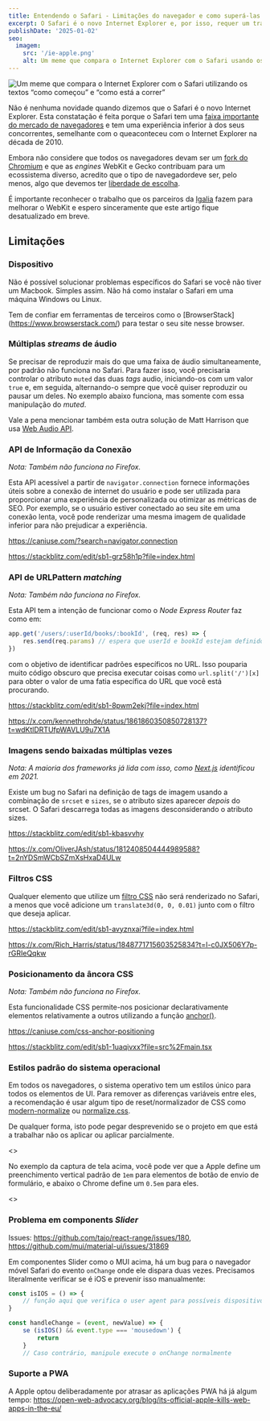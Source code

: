 ```yaml
---
title: Entendendo o Safari - Limitações do navegador e como superá-las
excerpt: O Safari é o novo Internet Explorer e, por isso, requer um tratamento especial no desenvolvimento web.
publishDate: '2025-01-02'
seo:
  imagem:
    src: '/ie-apple.png'
    alt: Um meme que compara o Internet Explorer com o Safari usando os textos 'como começou' versus 'como está a correr'.
---
```


![Um meme que compara o Internet Explorer com o Safari utilizando os textos “como começou” e “como está a correr”](/ie-apple.png)

Não é nenhuma novidade quando dizemos que o Safari é o novo Internet Explorer. Esta constatação é feita porque o Safari tem uma [faixa importante do mercado de navegadores](https://gs.statcounter.com/browser-market-share) e tem uma experiência inferior à dos seus concorrentes, semelhante com o queaconteceu com o Internet Explorer na década de 2010.

Embora não considere que todos os navegadores devam ser um [fork do Chromium](https://support.microsoft.com/topic/microsoft-edge-chromium-1ce9507c-f09d-4de6-a706-eb52f46be90c) e que as _engines_ WebKit e Gecko contribuam para um ecossistema diverso, acredito que o tipo de navegadordeve ser, pelo menos, algo que devemos ter [liberdade de escolha](https://www-theverge-com.translate.goog/2024/1/25/24050478/apple-ios-17-4-browser-engines-eu).

É importante reconhecer o trabalho que os parceiros da [Igalia](https://mariospr.org/2024/11/03/igalia-and-webkit-status-update-and-plans-2024/) fazem para melhorar o WebKit e espero sinceramente que este artigo fique desatualizado em breve.

## Limitações

### Dispositivo

Não é possível solucionar problemas específicos do Safari se você não tiver um Macbook. Simples assim. Não há como instalar o Safari em uma máquina Windows ou Linux.

Tem de confiar em ferramentas de terceiros como o [BrowserStack] (https://www.browserstack.com/) para testar o seu site nesse browser.

### Múltiplas _streams_ de áudio

Se precisar de reproduzir mais do que uma faixa de áudio simultaneamente, por padrão não funciona no Safari. Para fazer isso, você precisaria controlar o atributo `muted` das duas _tags_ audio, iniciando-os com um valor `true` e, em seguida, alternando-o sempre que você quiser reproduzir ou pausar um deles. No exemplo abaixo funciona, mas somente com essa manipulação do _muted_.

<script async src=“//jsfiddle.net/luizcieslak/1wnptxjv/embed/”></script>

Vale a pena mencionar também esta outra solução de Matt Harrison que usa [Web Audio API](https://matt-harrison.com/posts/web-audio/).

### API de Informação da Conexão

_Nota: Também não funciona no Firefox._

Esta API acessível a partir de `navigator.connection` fornece informações úteis sobre a conexão de internet do usuário e pode ser utilizada para proporcionar uma experiência de personalizada ou otimizar as métricas de SEO. Por exemplo, se o usuário estiver conectado ao seu site em uma conexão lenta, você pode renderizar uma mesma imagem de qualidade inferior para não prejudicar a experiência.

https://caniuse.com/?search=navigator.connection

https://stackblitz.com/edit/sb1-grz58h1p?file=index.html

### API de URLPattern _matching_

_Nota: Também não funciona no Firefox._

Esta API tem a intenção de funcionar como o _Node Express Router_ faz como em:

```js
app.get('/users/:userId/books/:bookId', (req, res) => {
	res.send(req.params) // espera que userId e bookId estejam definidos
})
```

com o objetivo de identificar padrões específicos no URL. Isso pouparia muito código obscuro que precisa executar coisas como `url.split('/')[x]` para obter o valor de uma fatia específica do URL que você está procurando.

https://stackblitz.com/edit/sb1-8pwm2ekj?file=index.html

https://x.com/kennethrohde/status/1861860350850728137?t=wdKtlDRTUfpWAVLU9u7X1A

### Imagens sendo baixadas múltiplas vezes

_Nota: A maioria dos frameworks já lida com isso, como [Next.js](https://github.com/vercel/next.js/pull/22902) identificou em 2021._

Existe um bug no Safari na definição de tags de imagem usando a combinação de `srcset` e `sizes`, se o atributo sizes aparecer _depois_ do srcset. O Safari descarrega todas as imagens desconsiderando o atributo sizes.

https://stackblitz.com/edit/sb1-kbasvvhy

https://x.com/OliverJAsh/status/1812408504444989588?t=2nYDSmWCbSZmXsHxaD4ULw

### Filtros CSS

Qualquer elemento que utilize um [filtro CSS](https://developer.mozilla.org/en-US/docs/Web/CSS/filter) não será renderizado no Safari, a menos que você adicione um `translate3d(0, 0, 0.01)` junto com o filtro que deseja aplicar.

https://stackblitz.com/edit/sb1-avyznxai?file=index.html

https://x.com/Rich_Harris/status/1848771715603525834?t=I-c0JX506Y7p-rGRIeQqkw

### Posicionamento da âncora CSS

_Nota: Também não funciona no Firefox._

Esta funcionalidade CSS permite-nos posicionar declarativamente elementos relativamente a outros utilizando a função [anchor()](https://developer.mozilla.org/en-US/docs/Web/CSS/anchor).

https://caniuse.com/css-anchor-positioning

https://stackblitz.com/edit/sb1-1uaqivxx?file=src%2Fmain.tsx

### Estilos padrão do sistema operacional

Em todos os navegadores, o sistema operativo tem um estilos único para todos os elementos de UI. Para remover as diferenças variáveis entre eles, a recomendação é usar algum tipo de reset/normalizador de CSS como [modern-normalize](https://github.com/sindresorhus/modern-normalize) ou [normalize.css](https://github.com/necolas/normalize.css).

De qualquer forma, isto pode pegar desprevenido se o projeto em que está a trabalhar não os aplicar ou aplicar parcialmente.

<<adicionar imagem>>

No exemplo da captura de tela acima, você pode ver que a Apple define um preenchimento vertical padrão de `1em` para elementos de botão de envio de formulário, e abaixo o Chrome define um `0.5em` para eles.

<<adicionar imagem>>

### Problema em components _Slider_

Issues: https://github.com/tajo/react-range/issues/180, https://github.com/mui/material-ui/issues/31869

Em componentes Slider como o MUI acima, há um bug para o navegador móvel Safari do evento `onChange` onde ele dispara duas vezes. Precisamos literalmente verificar se é iOS e prevenir isso manualmente:

```js
const isIOS = () => {
	// função aqui que verifica o user agent para possíveis dispositivos iOS
}

const handleChange = (event, newValue) => {
	se (isIOS() && event.type === 'mousedown') {
		return
	}
	// Caso contrário, manipule execute o onChange normalmente
```

### Suporte a PWA

A Apple optou deliberadamente por atrasar as aplicações PWA há já algum tempo: https://open-web-advocacy.org/blog/its-official-apple-kills-web-apps-in-the-eu/
